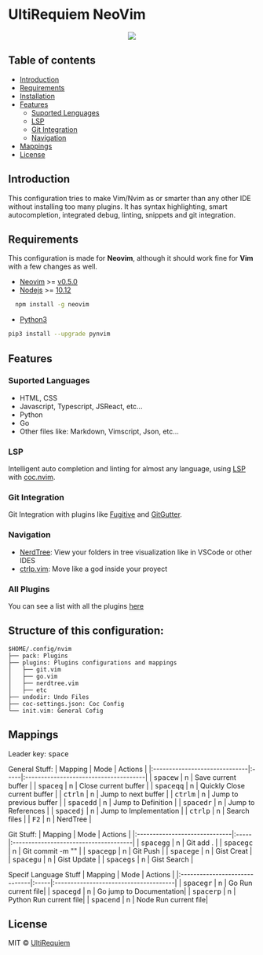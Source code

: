 # UltiRequiem NeoVim

<p align="center">
<img src="https://i.imgur.com/L5ZQlCs.png">
</p>

## Table of contents

- [Introduction](#introduction)
- [Requirements](#requirements)
- [Installation](#installation)
- [Features](#features)
  - [Suported Lenguages](#suported-languages)
  - [LSP](#lsp)
  - [Git Integration](#git-integration)
  - [Navigation](#navigation)
- [Mappings](#mappings)
- [License](#license)

## Introduction

This configuration tries to make Vim/Nvim as or smarter than any other IDE without installing too many plugins. It has syntax highlighting,
smart autocompletion, integrated debug, linting, snippets and git integration.

## Requirements

This configuration is made for **Neovim**, although it should work fine for **Vim** with a few changes as well.

- [Neovim](https://github.com/neovim/neovim) >= [v0.5.0](https://github.com/neovim/neovim/releases)
- [Nodejs](https://github.com/nodejs/node) >= [10.12](https://github.com/nodejs/node/releases)

```bash
  npm install -g neovim
```

- [Python3](https://www.python.org/download/releases/3.0)

```bash
pip3 install --upgrade pynvim
```

## Features

### Suported Languages

- HTML, CSS
- Javascript, Typescript, JSReact, etc...
- Python
- Go
- Other files like: Markdown, Vimscript, Json, etc...

### LSP

Intelligent auto completion and linting for almost any language, using [LSP](https://langserver.org) with [coc.nvim](https://github.com/neoclide/coc.nvim).

### Git Integration

Git Integration with plugins like [Fugitive](https://github.com/tpope/vim-fugitive) and [GitGutter](https://github.com/airblade/vim-gitgutter).

### Navigation

- [NerdTree](https://github.com/preservim/nerdtree): View your folders in tree visualization like in VSCode or other IDES
- [ctrlp.vim](https://github.com/ctrlpvim/ctrlp.vim): Move like a god inside your proyect

### All Plugins

You can see a list with all the plugins [here](./pack/README.md)

## Structure of this configuration:

```
$HOME/.config/nvim
├── pack: Plugins
├── plugins: Plugins configurations and mappings
│   ├── git.vim
│   ├── go.vim
│   ├── nerdtree.vim
│   ├── etc
├── undodir: Undo Files
├── coc-settings.json: Coc Config
└── init.vim: General Cofig
```

## Mappings

Leader key: <kbd>space</kbd>

General Stuff:
| Mapping | Mode | Actions |
|:------------------------------|:-----|:--------------------------------------|
| <kbd>space</kbd><kbd>w</kbd> | n | Save current buffer |
| <kbd>space</kbd><kbd>q</kbd> | n | Close current buffer |
| <kbd>space</kbd><kbd>qq</kbd> | n | Quickly Close current buffer |
| <kbd>ctrl</kbd><kbd>n</kbd> | n | Jump to next buffer |
| <kbd>ctrl</kbd><kbd>m</kbd> | n | Jump to previous buffer |
| <kbd>space</kbd><kbd>dd</kbd> | n | Jump to Definition |
| <kbd>space</kbd><kbd>dr</kbd> | n | Jump to References |
| <kbd>space</kbd><kbd>dj</kbd> | n | Jump to Implementation |
| <kbd>ctrl</kbd><kbd>p</kbd> | n | Search files |
| <kbd>F2</kbd> | n | NerdTree |

Git Stuff:
| Mapping | Mode | Actions |
|:------------------------------|:-----|:--------------------------------------|
| <kbd>space</kbd><kbd>gg</kbd> | n | Git add . |
| <kbd>space</kbd><kbd>gc</kbd> | n | Git commit -m "" |
| <kbd>space</kbd><kbd>gp</kbd> | n | Git Push |
| <kbd>space</kbd><kbd>ge</kbd> | n | Gist Creat |
| <kbd>space</kbd><kbd>gu</kbd> | n | Gist Update |
| <kbd>space</kbd><kbd>gs</kbd> | n | Gist Search |

Specif Language Stuff
| Mapping | Mode | Actions |
|:------------------------------|:-----|:--------------------------------------|
| <kbd>space</kbd><kbd>gr</kbd> | n | Go Run current file|
| <kbd>space</kbd><kbd>gd</kbd> | n | Go jump to Documentation|
| <kbd>space</kbd><kbd>rp</kbd> | n | Python Run current file|
| <kbd>space</kbd><kbd>nd</kbd> | n | Node Run current file|

## License

MIT © [UltiRequiem](https://github.com/UltiRequiem)

